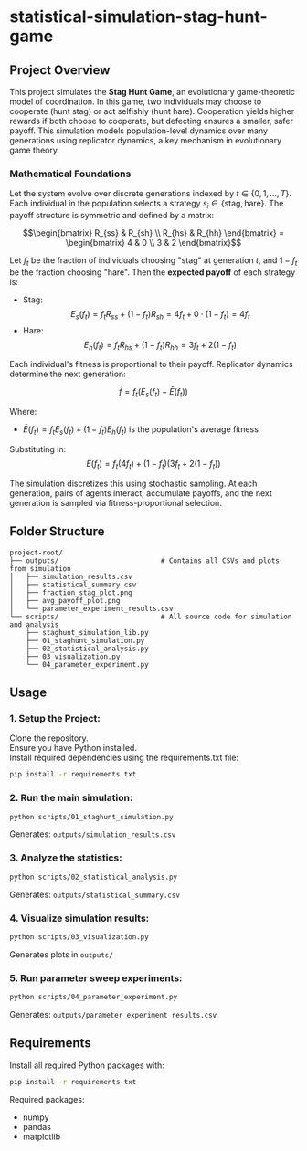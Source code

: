 # statistical-simulation-stag-hunt-game

## Project Overview

This project simulates the **Stag Hunt Game**, an evolutionary game-theoretic model of coordination. In this game, two individuals may choose to cooperate (hunt stag) or act selfishly (hunt hare). Cooperation yields higher rewards if both choose to cooperate, but defecting ensures a smaller, safer payoff. This simulation models population-level dynamics over many generations using replicator dynamics, a key mechanism in evolutionary game theory.

### Mathematical Foundations

Let the system evolve over discrete generations indexed by $t \in \{0, 1, \dots, T\}$. Each individual in the population selects a strategy $s_i \in \{\text{stag}, \text{hare}\}$. The payoff structure is symmetric and defined by a matrix:

$$\begin{bmatrix}
    R_{ss} & R_{sh} \\
    R_{hs} & R_{hh}
\end{bmatrix} =
\begin{bmatrix}
    4 & 0 \\
    3 & 2
\end{bmatrix}$$

Let $f_t$ be the fraction of individuals choosing "stag" at generation $t$, and $1 - f_t$ be the fraction choosing "hare". Then the **expected payoff** of each strategy is:

- Stag: $$E_s(f_t) = f_t R_{ss} + (1 - f_t) R_{sh} = 4f_t + 0 \cdot (1 - f_t) = 4f_t$$
- Hare: $$E_h(f_t) = f_t R_{hs} + (1 - f_t) R_{hh} = 3f_t + 2(1 - f_t)$$

Each individual's fitness is proportional to their payoff. Replicator dynamics determine the next generation:

$$\dot{f} = f_t \left( E_s(f_t) - \bar{E}(f_t) \right)$$

Where:
- $\bar{E}(f_t) = f_t E_s(f_t) + (1 - f_t) E_h(f_t)$ is the population's average fitness

Substituting in:
$$\bar{E}(f_t) = f_t(4f_t) + (1 - f_t)(3f_t + 2(1 - f_t))$$

The simulation discretizes this using stochastic sampling. At each generation, pairs of agents interact, accumulate payoffs, and the next generation is sampled via fitness-proportional selection.

## Folder Structure

```
project-root/
├── outputs/                         # Contains all CSVs and plots from simulation
│   ├── simulation_results.csv
│   ├── statistical_summary.csv
│   ├── fraction_stag_plot.png
│   ├── avg_payoff_plot.png
│   └── parameter_experiment_results.csv
└── scripts/                         # All source code for simulation and analysis
    ├── staghunt_simulation_lib.py
    ├── 01_staghunt_simulation.py
    ├── 02_statistical_analysis.py
    ├── 03_visualization.py
    └── 04_parameter_experiment.py
```

## Usage

### 1. Setup the Project:

Clone the repository.  
Ensure you have Python installed.  
Install required dependencies using the requirements.txt file:

```bash
pip install -r requirements.txt
```

### 2. Run the main simulation:
```bash
python scripts/01_staghunt_simulation.py
```
Generates: `outputs/simulation_results.csv`

### 3. Analyze the statistics:
```bash
python scripts/02_statistical_analysis.py
```
Generates: `outputs/statistical_summary.csv`

### 4. Visualize simulation results:
```bash
python scripts/03_visualization.py
```
Generates plots in `outputs/`

### 5. Run parameter sweep experiments:
```bash
python scripts/04_parameter_experiment.py
```
Generates: `outputs/parameter_experiment_results.csv`

## Requirements

Install all required Python packages with:
```bash
pip install -r requirements.txt
```

Required packages:
- numpy
- pandas
- matplotlib